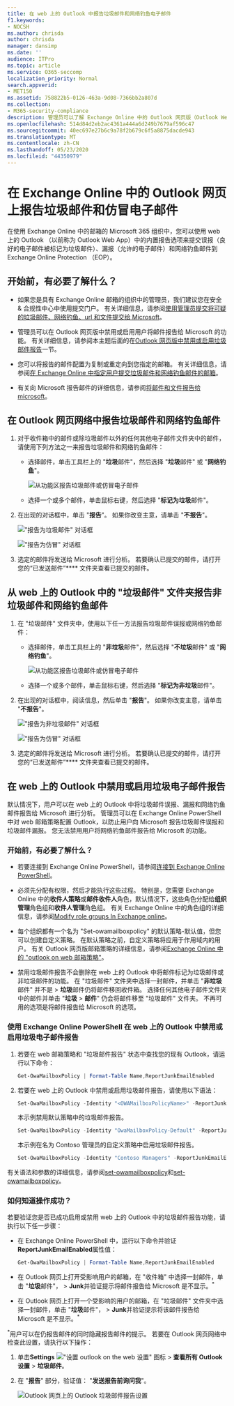 ```yaml
---
title: 在 web 上的 Outlook 中报告垃圾邮件和网络钓鱼电子邮件
f1.keywords:
- NOCSH
ms.author: chrisda
author: chrisda
manager: dansimp
ms.date: ''
audience: ITPro
ms.topic: article
ms.service: O365-seccomp
localization_priority: Normal
search.appverid:
- MET150
ms.assetid: 758822b5-0126-463a-9d08-7366bb2a807d
ms.collection:
- M365-security-compliance
description: 管理员可以了解 Exchange Online 中的 Outlook 网页版（Outlook Web App）中内置的 "垃圾邮件"、"非垃圾邮件" 和 "网络钓鱼电子邮件报告" 选项，以及如何为用户禁用这些报告选项。
ms.openlocfilehash: 514d84d2eb2ac4361a444a6d249b7679af596c47
ms.sourcegitcommit: 40ec697e27b6c9a78f2b679c6f5a8875dacde943
ms.translationtype: MT
ms.contentlocale: zh-CN
ms.lasthandoff: 05/23/2020
ms.locfileid: "44350979"
---
```

# <a name="report-junk-and-phishing-email-in-outlook-on-the-web-in-exchange-online"></a>在 Exchange Online 中的 Outlook 网页上报告垃圾邮件和仿冒电子邮件

在使用 Exchange Online 中的邮箱的 Microsoft 365 组织中，您可以使用 web 上的 Outlook （以前称为 Outlook Web App）中的内置报告选项来提交误报（良好的电子邮件被标记为垃圾邮件）、漏报（允许的电子邮件）和网络钓鱼邮件到 Exchange Online Protection （EOP）。

## <a name="what-do-you-need-to-know-before-you-begin"></a>开始前，有必要了解什么？

- 如果您是具有 Exchange Online 邮箱的组织中的管理员，我们建议您在安全 & 合规性中心中使用提交门户。 有关详细信息，请参阅[使用管理员提交将可疑的垃圾邮件、网络钓鱼、url 和文件提交给 Microsoft](admin-submission.md)。

- 管理员可以在 Outlook 网页版中禁用或启用用户将邮件报告给 Microsoft 的功能。 有关详细信息，请参阅本主题后面的在[Outlook 网页版中禁用或启用垃圾邮件报告](#disable-or-enable-junk-email-reporting-in-outlook-on-the-web)一节。

- 您可以将报告的邮件配置为复制或重定向到您指定的邮箱。 有关详细信息，请参阅[在 Exchange Online 中指定用户提交垃圾邮件和网络钓鱼邮件的邮箱](user-submission.md)。

- 有关向 Microsoft 报告邮件的详细信息，请参阅[将邮件和文件报告给 microsoft](report-junk-email-messages-to-microsoft.md)。

## <a name="report-spam-and-phishing-messages-in-outlook-on-the-web"></a>在 Outlook 网页网络中报告垃圾邮件和网络钓鱼邮件

1. 对于收件箱中的邮件或除垃圾邮件以外的任何其他电子邮件文件夹中的邮件，请使用下列方法之一来报告垃圾邮件和网络钓鱼邮件：

   - 选择邮件，单击工具栏上的 "**垃圾**邮件"，然后选择 "**垃圾**邮件" 或 "**网络钓鱼**"。

     ![从功能区报告垃圾邮件或仿冒电子邮件](../../media/owa-report-junk.png)

   - 选择一个或多个邮件，单击鼠标右键，然后选择 "**标记为垃圾**邮件"。

2. 在出现的对话框中，单击 "**报告**"。 如果你改变主意，请单击 "**不报告**"。

   !["报告为垃圾邮件" 对话框](../../media/owa-report-as-junk-dialog.png)

   !["报告为仿冒" 对话框](../../media/owa-report-as-phishing-dialog.png)

3. 选定的邮件将发送给 Microsoft 进行分析。 若要确认已提交的邮件，请打开您的“已发送邮件”**** 文件夹查看已提交的邮件。

## <a name="report-non-spam-and-phishing-messages-from-the-junk-email-folder-in-outlook-on-the-web"></a>从 web 上的 Outlook 中的 "垃圾邮件" 文件夹报告非垃圾邮件和网络钓鱼邮件

1. 在 "垃圾邮件" 文件夹中，使用以下任一方法报告垃圾邮件误报或网络钓鱼邮件：

   - 选择邮件，单击工具栏上的 "**非垃圾**邮件"，然后选择 "**不垃圾**邮件" 或 "**网络钓鱼**"。

     ![从功能区报告垃圾邮件或仿冒电子邮件](../../media/owa-report-not-junk.png)

   - 选择一个或多个邮件，单击鼠标右键，然后选择 "**标记为非垃圾**邮件"。

2. 在出现的对话框中，阅读信息，然后单击 "**报告**"。 如果你改变主意，请单击 "**不报告**"。

   !["报告为非垃圾邮件" 对话框](../../media/owa-report-as-not-junk-dialog.png)

   !["报告为仿冒" 对话框](../../media/owa-report-as-phishing-dialog.png)

3. 选定的邮件将发送给 Microsoft 进行分析。 若要确认已提交的邮件，请打开您的“已发送邮件”**** 文件夹查看已提交的邮件。

## <a name="disable-or-enable-junk-email-reporting-in-outlook-on-the-web"></a>在 web 上的 Outlook 中禁用或启用垃圾电子邮件报告

默认情况下，用户可以在 web 上的 Outlook 中将垃圾邮件误报、漏报和网络钓鱼邮件报告给 Microsoft 进行分析。 管理员可以在 Exchange Online PowerShell 中对 web 邮箱策略配置 Outlook，以防止用户向 Microsoft 报告垃圾邮件误报和垃圾邮件漏报。 您无法禁用用户将网络钓鱼邮件报告给 Microsoft 的功能。

### <a name="what-do-you-need-to-know-before-you-begin"></a>开始前，有必要了解什么？

- 若要连接到 Exchange Online PowerShell，请参阅[连接到 Exchange Online PowerShell](https://docs.microsoft.com/powershell/exchange/exchange-online/connect-to-exchange-online-powershell/connect-to-exchange-online-powershell)。

- 必须先分配有权限，然后才能执行这些过程。 特别是，您需要 Exchange Online 中的**收件人策略**或**邮件收件人**角色，默认情况下，这些角色分配给**组织管理**角色组和**收件人管理**角色组。 有关 Exchange Online 中的角色组的详细信息，请参阅[Modify role groups In Exchange online](https://docs.microsoft.com/Exchange/permissions-exo/role-groups#modify-role-groups)。

- 每个组织都有一个名为 "Set-owamailboxpolicy" 的默认策略-默认值，但您可以创建自定义策略。 在默认策略之前，自定义策略将应用于作用域内的用户。 有关 Outlook 网页版邮箱策略的详细信息，请参阅[Exchange Online 中的 "outlook on web 邮箱策略"](https://docs.microsoft.com/Exchange/clients-and-mobile-in-exchange-online/outlook-on-the-web/outlook-web-app-mailbox-policies)。

- 禁用垃圾邮件报告不会删除在 web 上的 Outlook 中将邮件标记为垃圾邮件或非垃圾邮件的功能。 在 "垃圾邮件" 文件夹中选择一封邮件，并单击 "**非垃圾**邮件" 并不是 \> **垃圾**邮件仍将邮件移回收件箱。 选择任何其他电子邮件文件夹中的邮件并单击 "**垃圾** \> **邮件**" 仍会将邮件移至 "垃圾邮件" 文件夹。 不再可用的选项是将邮件报告给 Microsoft 的选项。

### <a name="use-exchange-online-powershell-to-disable-or-enable-junk-email-reporting-in-outlook-on-the-web"></a>使用 Exchange Online PowerShell 在 web 上的 Outlook 中禁用或启用垃圾电子邮件报告

1. 若要在 web 邮箱策略和 "垃圾邮件报告" 状态中查找您的现有 Outlook，请运行以下命令：

   ```powershell
   Get-OwaMailboxPolicy | Format-Table Name,ReportJunkEmailEnabled
   ```

2. 若要在 web 上的 Outlook 中禁用或启用垃圾邮件报告，请使用以下语法：

   ```powershell
   Set-OwaMailboxPolicy -Identity "<OWAMailboxPolicyName>" -ReportJunkEmailEnabled <$true | $false>
   ```

   本示例禁用默认策略中的垃圾邮件报告。

   ```powershell
   Set-OwaMailboxPolicy -Identity "OwaMailboxPolicy-Default" -ReportJunkEmailEnabled $false
   ```

   本示例在名为 Contoso 管理员的自定义策略中启用垃圾邮件报告。

   ```powershell
   Set-OwaMailboxPolicy -Identity "Contoso Managers" -ReportJunkEmailEnabled $true
   ```

有关语法和参数的详细信息，请参阅[set-owamailboxpolicy](https://docs.microsoft.com/powershell/module/exchange/get-owamailboxpolicy)和[set-owamailboxpolicy](https://docs.microsoft.com/powershell/module/exchange/set-owamailboxpolicy)。

### <a name="how-do-you-know-this-worked"></a>如何知道操作成功？

若要验证您是否已成功启用或禁用 web 上的 Outlook 中的垃圾邮件报告功能，请执行以下任一步骤：

- 在 Exchange Online PowerShell 中，运行以下命令并验证**ReportJunkEmailEnabled**属性值：

  ```powershell
  Get-OwaMailboxPolicy | Format-Table Name,ReportJunkEmailEnabled
  ```

- 在 Outlook 网页上打开受影响用户的邮箱，在 "收件箱" 中选择一封邮件，单击 "**垃圾**邮件"， \> **Junk**并验证提示将邮件报告给 Microsoft 是不显示。<sup>\*</sup>

- 在 Outlook 网页上打开一个受影响的用户的邮箱，在 "垃圾邮件" 文件夹中选择一封邮件，单击 "**垃圾**邮件"， \> **Junk**并验证提示将该邮件报告给 Microsoft 是不显示。<sup>\*</sup>

<sup>\*</sup>用户可以在仍报告邮件的同时隐藏报告邮件的提示。 若要在 Outlook 网页网络中检查此设置，请执行以下操作：

1. 单击**Settings** ![ "设置 outlook on the web 设置" 图标 ](../../media/owa-settings-icon.png) \> **查看所有 Outlook 设置** \> **垃圾邮件**。
2. 在 "**报告**" 部分，验证值： "**发送报告前询问我**"。

   ![Outlook 网页上的 Outlook 垃圾邮件报告设置](../../media/owa-junk-email-reporting-options.png)
